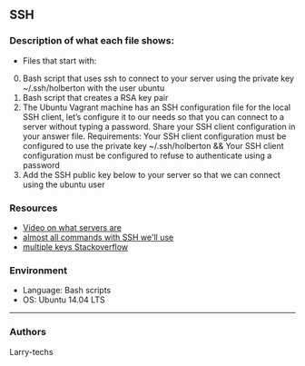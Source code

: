 ## SSH

### Description of what each file shows:
* Files that start with:
0. Bash script that uses ssh to connect to your server using the private key ~/.ssh/holberton with the user ubuntu
1. Bash script that creates a RSA key pair
2. The Ubuntu Vagrant machine has an SSH configuration file for the local SSH client, let’s configure it to our needs so that you can connect to a server without typing a password. Share your SSH client configuration in your answer file. Requirements: Your SSH client configuration must be configured to use the private key ~/.ssh/holberton && Your SSH client configuration must be configured to refuse to authenticate using a password
3. Add the SSH public key below to your server so that we can connect using the ubuntu user
### Resources
* [Video on what servers are](https://www.youtube.com/watch?v=B1ANfsDyjeA)
* [almost all commands with SSH we'll use](https://www.digitalocean.com/community/tutorials/ssh-essentials-working-with-ssh-servers-clients-and-keys)
* [multiple keys Stackoverflow](https://superuser.com/questions/287651/can-i-have-multiple-ssh-keys-in-my-ssh-folder)

### Environment
* Language: Bash scripts
* OS: Ubuntu 14.04 LTS
---
### Authors
Larry-techs
